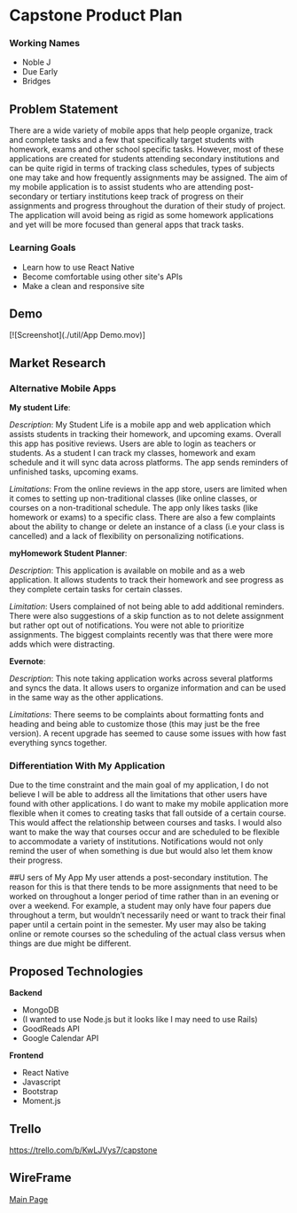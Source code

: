 # Capstone Product Plan

### Working Names
+ Noble J
+ Due Early
+ Bridges


## Problem Statement
There are a wide variety of mobile apps that help people organize, track and complete tasks and a few that specifically target students with homework, exams and other school specific tasks. However, most of these applications are created for students attending secondary institutions and can be quite rigid in terms of tracking class schedules, types of subjects one may take and how frequently assignments may be assigned. The aim of my mobile application is to assist students who are attending post-secondary or tertiary institutions keep track of progress on their assignments and progress throughout the duration of their study of project. The application will avoid being as rigid as some homework applications and yet will be more focused than general apps that track tasks.

### Learning Goals
+ Learn how to use React Native
+ Become comfortable using other site's APIs
+ Make a clean and responsive site

## Demo

[![Screenshot](./util/App Demo.mov)]

## Market Research
### Alternative Mobile Apps
**My student Life**:

_Description_: My Student Life is a mobile app and web application which assists students in tracking their homework, and upcoming exams. Overall this app has positive reviews. Users are able to login as teachers or students. As a student I can track my classes, homework and exam schedule and it will sync data across platforms. The app sends reminders of unfinished tasks, upcoming exams.

_Limitations_: From the online reviews in the app store, users are limited when it comes to setting up non-traditional classes (like online classes, or courses on a non-traditional schedule. The app only likes tasks (like homework or  exams) to a specific class. There are also a few complaints about the ability to change or delete an instance of a class (i.e your class is cancelled) and a lack of flexibility on personalizing notifications.

**myHomework Student Planner**:

_Description_: This application is available on mobile and as a web application. It allows students to track their homework and see progress as they complete certain tasks for certain classes.

_Limitation_: Users complained of not being able to add additional reminders. There were also suggestions of a skip function as to not delete assignment but rather opt out of notifications. You were not able to prioritize assignments. The biggest complaints recently was that there were more adds which were distracting.

**Evernote**:

_Description_: This note taking application works across several platforms and syncs the data. It allows users to organize information and can be used in the same way as the other applications.

_Limitations_: There seems to be complaints about formatting fonts and heading and being able to customize those (this may just be the free version). A recent upgrade has seemed to cause some issues with how fast everything syncs together.

### Differentiation With My Application
Due to the time constraint and the main goal of my application, I do not believe I will be able to address all the limitations that other users have found with other applications. I do want to make my mobile application more flexible when it comes to creating tasks that fall outside of a certain course. This would affect the relationship between courses and tasks. I would also want to make the way that courses occur and are scheduled to be flexible to accommodate a variety of institutions. Notifications would not only remind the user of when something is due but would also let them know their progress.

##U sers of My App
My user attends a post-secondary institution. The reason for this is that there tends to be more assignments that need to be worked on throughout a longer period of time rather than in an evening or over a weekend. For example, a student may only have four papers due throughout a term, but wouldn’t necessarily need or want to track their final paper until a certain point in the semester. My user may also be taking online or remote courses  so the scheduling of the actual class versus when things are due might be different.

## Proposed Technologies
**Backend**
+ MongoDB
+ (I wanted to use Node.js but it looks like I may need to use Rails)
+ GoodReads API
+ Google Calendar API

**Frontend**
+ React Native
+ Javascript
+ Bootstrap
+ Moment.js

## Trello

https://trello.com/b/KwLJVys7/capstone

## WireFrame
[Main Page](https://wireframepro.mockflow.com/view/De38ba638756422322f439914f892e9f0)
